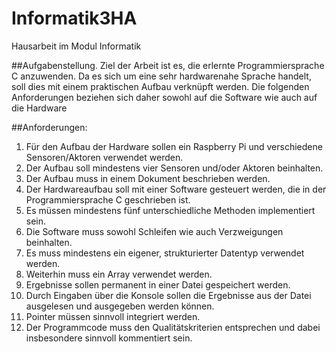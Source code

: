 # Informatik3HA
Hausarbeit im Modul Informatik

##Aufgabenstellung.
Ziel der Arbeit ist es, die erlernte Programmiersprache C anzuwenden. Da es sich um eine sehr hardwarenahe Sprache handelt, soll dies mit einem praktischen Aufbau verknüpft werden. Die folgenden Anforderungen beziehen sich daher sowohl auf die Software wie auch auf die Hardware

##Anforderungen:
1. Für den Aufbau der Hardware sollen ein Raspberry Pi und verschiedene Sensoren/Aktoren verwendet werden.
2. Der Aufbau soll mindestens vier Sensoren und/oder Aktoren beinhalten.
3. Der Aufbau muss in einem Dokument beschrieben werden.
4. Der Hardwareaufbau soll mit einer Software gesteuert werden, die in der Programmiersprache C geschrieben ist.
5. Es müssen mindestens fünf unterschiedliche Methoden implementiert sein.
6. Die Software muss sowohl Schleifen wie auch Verzweigungen beinhalten.
7. Es muss mindestens ein eigener, strukturierter Datentyp verwendet werden.
8. Weiterhin muss ein Array verwendet werden.
9. Ergebnisse sollen permanent in einer Datei gespeichert werden.
10. Durch Eingaben über die Konsole sollen die Ergebnisse aus der Datei ausgelesen und ausgegeben werden können.
11. Pointer müssen sinnvoll integriert werden.
12. Der Programmcode muss den Qualitätskriterien entsprechen und dabei insbesondere sinnvoll kommentiert sein.
